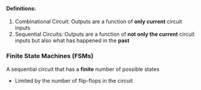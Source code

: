 #### Definitions:
1. Combinational Circuit: Outputs are a function of **only current** circuit inputs
2. Sequential Circuits: Outputs are a function of **not only the current** circuit inputs but also what has happened in the **past**

### Finite State Machines (FSMs)
A sequential circuit that has a **finite** number of possible states
- Limited by the number of flip-flops in the circuit